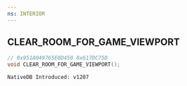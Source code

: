 ```yaml
---
ns: INTERIOR
---
```

## CLEAR_ROOM_FOR_GAME_VIEWPORT

```c
// 0x951A049765E0D450 0x617DC75D
void CLEAR_ROOM_FOR_GAME_VIEWPORT();
```

```
NativeDB Introduced: v1207
```

